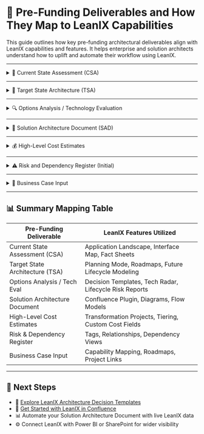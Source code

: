 
# 🧭 Pre-Funding Deliverables and How They Map to LeanIX Capabilities

This guide outlines how key pre-funding architectural deliverables align with LeanIX capabilities and features. It helps enterprise and solution architects understand how to uplift and automate their workflow using LeanIX.

---

<details>
<summary>📌 Current State Assessment (CSA)</summary>

**Purpose**: Establish architectural baselines and provide visibility into the as-is landscape.

**LeanIX Capabilities**:
- Application Fact Sheets with lifecycle and health
- Interface Circle Map
- Application Landscape Reports
- Data Flow Visualizer

**LeanIX Usage**:
- Use the Inventory workspace to document applications, technologies, and interfaces.
- Leverage out-of-the-box views (application by business capability, tech category).
- Use surveys to capture business and technical ownership validation.

</details>

---

<details>
<summary>🎯 Target State Architecture (TSA)</summary>

**Purpose**: Communicate desired architecture future state including transformation drivers.

**LeanIX Capabilities**:
- Application/Capability Mapping
- Target Architecture Diagrams
- Transformation Projects module
- Roadmaps (Gantt-style visualizations)

**LeanIX Usage**:
- Use Planning mode to visualize future-state models.
- Create transformation projects to represent initiatives and scope.
- Model application lifecycle states to represent planned transitions.

</details>

---

<details>
<summary>🔍 Options Analysis / Technology Evaluation</summary>

**Purpose**: Compare architectural choices (buy vs build, tool X vs Y, integration patterns).

**LeanIX Capabilities**:
- Architecture Decision Templates
- Tech Category Fact Sheets
- Lifecycle Risk reports
- Technology Radar

**LeanIX Usage**:
- Use Architecture Decision Templates for rationale logging.
- Maintain technology lifecycles and risks in Fact Sheets.
- Apply tags to compare and visualize options across capability maps.

</details>

---

<details>
<summary>📘 Solution Architecture Document (SAD)</summary>

**Purpose**: Describe the solution view (business, data, application, and technology layers).

**LeanIX Capabilities**:
- Confluence Plugin for live diagrams
- Application and Data Flow modeling
- Fact Sheet relationships (interfaces, providers, dependencies)
- Reports for automated inclusion into documents

**LeanIX Usage**:
- Build Confluence-native SAD using `/leanix` macros.
- Embed architecture diagrams, lifecycle views, and reference models.
- Keep diagrams live and updated as Fact Sheets evolve.

</details>

---

<details>
<summary>💰 High-Level Cost Estimates</summary>

**Purpose**: Provide rough-order-magnitude costs to inform business case feasibility.

**LeanIX Capabilities**:
- Transformation Projects module
- Resource tagging and application tiering
- Integration with cost management tools (e.g., Apptio, ServiceNow)

**LeanIX Usage**:
- Annotate Fact Sheets with tier, criticality, and cost centers.
- Use custom fields for high-level cost metrics.
- Export transformation project portfolio with estimated costs.

</details>

---

<details>
<summary>⚠️ Risk and Dependency Register (Initial)</summary>

**Purpose**: Record early architecture risks, assumptions, and dependencies.

**LeanIX Capabilities**:
- Surveys and Comments for collaboration
- Dependency Views between Fact Sheets
- Risk Tagging and Lifecycle visibility

**LeanIX Usage**:
- Tag risks per application or integration.
- Use data quality checks to flag missing information.
- Add dependencies to visualize upstream/downstream effects.

</details>

---

<details>
<summary>📂 Business Case Input</summary>

**Purpose**: Supply architecture-led inputs to cost-benefit analysis and value definition.

**LeanIX Capabilities**:
- Business Capability Mapping
- Value Stream Alignment
- Roadmaps tied to Transformation Projects

**LeanIX Usage**:
- Show business alignment using Business Capabilities linked to applications.
- Visualize value contribution with Transformation Initiatives.
- Provide traceability from business outcomes to architecture impacts.

</details>

---

## 📊 Summary Mapping Table

| Pre-Funding Deliverable           | LeanIX Features Utilized                                                  |
|----------------------------------|---------------------------------------------------------------------------|
| Current State Assessment (CSA)   | Application Landscape, Interface Map, Fact Sheets                         |
| Target State Architecture (TSA)  | Planning Mode, Roadmaps, Future Lifecycle Modeling                        |
| Options Analysis / Tech Eval     | Decision Templates, Tech Radar, Lifecycle Risk Reports                    |
| Solution Architecture Document   | Confluence Plugin, Diagrams, Flow Models                                  |
| High-Level Cost Estimates        | Transformation Projects, Tiering, Custom Cost Fields                      |
| Risk & Dependency Register       | Tags, Relationships, Dependency Views                                     |
| Business Case Input              | Capability Mapping, Roadmaps, Project Links                               |

---

## 🚀 Next Steps

- 📄 [Explore LeanIX Architecture Decision Templates](https://docs-eam.leanix.net/docs/architecture-decision-templates)
- 🔧 [Get Started with LeanIX in Confluence](https://docs-eam.leanix.net/docs/confluence-integration)
- 📊 Automate your Solution Architecture Document with live LeanIX data
- ⚙️ Connect LeanIX with Power BI or SharePoint for wider visibility

